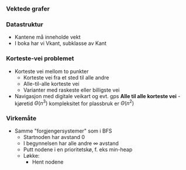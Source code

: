 
### Vektede grafer
### Datastruktur
 - Kantene må inneholde vekt
 - I boka har vi Vkant, subklasse av Kant

### Korteste-vei problemet
 - Korteste vei mellom to punkter
	 - Korteste vei fra et sted til alle andre
	 - Alle-til-alle korteste vei
	 - Varianter med raskeste eller billigste vei
- Navigasjon med digitale veikart og evt. gps
**Alle til alle korteste vei** - kjøretid $\Theta (n^{3})$ kompleksitet for plassbruk er $\Theta (n^{2})$


### Virkemåte
- Samme "forgjengersystemer" som i BFS
	- Startnoden har avstand 0
	- I begynnelsen har alle andre $\infty$ avstand
	- Putt nodene i en prioritetskø, f. eks min-heap
	- Løkke:
		- Hent nodene